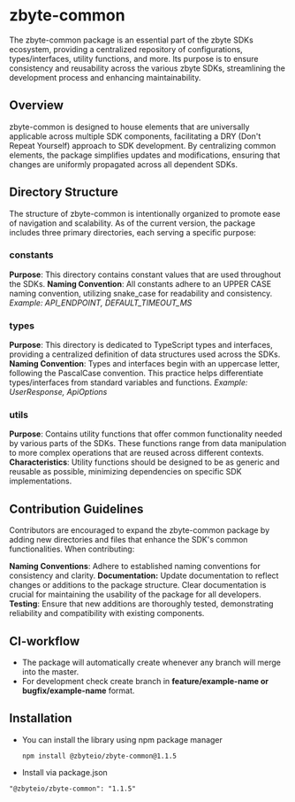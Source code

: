 # zbyte-common

The zbyte-common package is an essential part of the zbyte SDKs ecosystem, providing a centralized repository of configurations, types/interfaces, utility functions, and more. Its purpose is to ensure consistency and reusability across the various zbyte SDKs, streamlining the development process and enhancing maintainability.

## Overview
zbyte-common is designed to house elements that are universally applicable across multiple SDK components, facilitating a DRY (Don't Repeat Yourself) approach to SDK development. By centralizing common elements, the package simplifies updates and modifications, ensuring that changes are uniformly propagated across all dependent SDKs.

## Directory Structure
The structure of zbyte-common is intentionally organized to promote ease of navigation and scalability. As of the current version, the package includes three primary directories, each serving a specific purpose:

### constants
**Purpose**: This directory contains constant values that are used throughout the SDKs.
**Naming Convention**: All constants adhere to an UPPER CASE naming convention, utilizing snake_case for readability and consistency.
*Example: API_ENDPOINT, DEFAULT_TIMEOUT_MS*
### types
**Purpose**: This directory is dedicated to TypeScript types and interfaces, providing a centralized definition of data structures used across the SDKs.
**Naming Convention**: Types and interfaces begin with an uppercase letter, following the PascalCase convention. This practice helps differentiate types/interfaces from standard variables and functions.
*Example: UserResponse, ApiOptions*

### utils
**Purpose**: Contains utility functions that offer common functionality needed by various parts of the SDKs. These functions range from data manipulation to more complex operations that are reused across different contexts.
**Characteristics**: Utility functions should be designed to be as generic and reusable as possible, minimizing dependencies on specific SDK implementations.

## Contribution Guidelines
Contributors are encouraged to expand the zbyte-common package by adding new directories and files that enhance the SDK's common functionalities. When contributing:

**Naming Conventions**: Adhere to established naming conventions for consistency and clarity.
**Documentation:** Update documentation to reflect changes or additions to the package structure. Clear documentation is crucial for maintaining the usability of the package for all developers.
**Testing**: Ensure that new additions are thoroughly tested, demonstrating reliability and compatibility with existing components. 

## CI-workflow

- The package will automatically create whenever any branch will merge into the master.
- For development check create branch in **feature/example-name or bugfix/example-name** format.

## Installation
- You can install the library using npm package manager
  ```
  npm install @zbyteio/zbyte-common@1.1.5
  ```
-  Install via package.json
  ```
  "@zbyteio/zbyte-common": "1.1.5"
  ```



